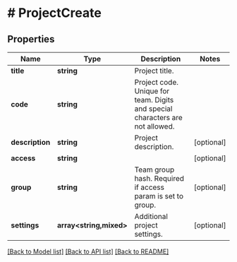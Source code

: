 # # ProjectCreate

## Properties

Name | Type | Description | Notes
------------ | ------------- | ------------- | -------------
**title** | **string** | Project title. |
**code** | **string** | Project code. Unique for team. Digits and special characters are not allowed. |
**description** | **string** | Project description. | [optional]
**access** | **string** |  | [optional]
**group** | **string** | Team group hash. Required if access param is set to group. | [optional]
**settings** | **array<string,mixed>** | Additional project settings. | [optional]

[[Back to Model list]](../../README.md#models) [[Back to API list]](../../README.md#endpoints) [[Back to README]](../../README.md)
